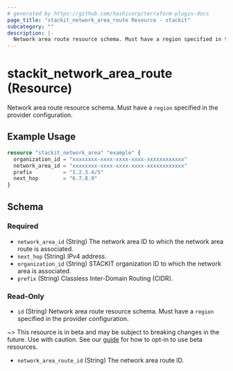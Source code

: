 ```yaml
---
# generated by https://github.com/hashicorp/terraform-plugin-docs
page_title: "stackit_network_area_route Resource - stackit"
subcategory: ""
description: |-
  Network area route resource schema. Must have a region specified in the provider configuration.
---
```


# stackit_network_area_route (Resource)

Network area route resource schema. Must have a `region` specified in the provider configuration.

## Example Usage

```terraform
resource "stackit_network_area" "example" {
  organization_id = "xxxxxxxx-xxxx-xxxx-xxxx-xxxxxxxxxxxx"
  network_area_id = "xxxxxxxx-xxxx-xxxx-xxxx-xxxxxxxxxxxx"
  prefix          = "1.2.3.4/5"
  next_hop        = "6.7.8.9"
}
```

<!-- schema generated by tfplugindocs -->
## Schema

### Required

- `network_area_id` (String) The network area ID to which the network area route is associated.
- `next_hop` (String) IPv4 address.
- `organization_id` (String) STACKIT organization ID to which the network area is associated.
- `prefix` (String) Classless Inter-Domain Routing (CIDR).

### Read-Only

- `id` (String) Network area route resource schema. Must have a `region` specified in the provider configuration.

~> This resource is in beta and may be subject to breaking changes in the future. Use with caution. See our [guide](https://registry.terraform.io/providers/stackitcloud/stackit/latest/docs/guides/opting_into_beta_resources) for how to opt-in to use beta resources.
- `network_area_route_id` (String) The network area route ID.
